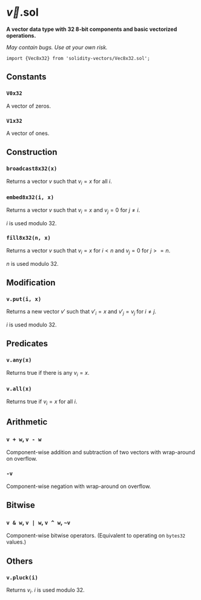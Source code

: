 # $\vec{v}$.sol

**A vector data type with 32 8-bit components and basic vectorized operations.**

*May contain bugs. Use at your own risk.*

```solidity
import {Vec8x32} from 'solidity-vectors/Vec8x32.sol';
```

## Constants

### `V0x32`

A vector of zeros.

### `V1x32`

A vector of ones.

## Construction

### `broadcast8x32(x)`

Returns a vector $v$ such that $v_i = x$ for all $i$.

### `embed8x32(i, x)`

Returns a vector $v$ such that $v_i = x$ and $v_j = 0$ for $j \neq i$.

$i$ is used modulo 32.

### `fill8x32(n, x)`

Returns a vector $v$ such that $v_i = x$ for $i < n$ and $v_j = 0$ for $j >= n$.

$n$ is used modulo 32.

## Modification

### `v.put(i, x)`

Returns a new vector $v'$ such that $v'_i = x$ and $v'_j = v_j$ for $i \neq j$.

$i$ is used modulo 32.

## Predicates

### `v.any(x)`

Returns true if there is any $v_i = x$.

### `v.all(x)`

Returns true if $v_i = x$ for all $i$.

## Arithmetic

### `v + w`, `v - w`

Component-wise addition and subtraction of two vectors with wrap-around on overflow.

### `-v`

Component-wise negation with wrap-around on overflow.

## Bitwise

### `v & w`, `v | w`, `v ^ w`, `~v`

Component-wise bitwise operators. (Equivalent to operating on `bytes32` values.)

## Others

### `v.pluck(i)`

Returns $v_i$. $i$ is used modulo 32.
